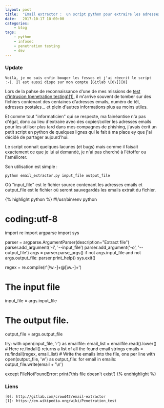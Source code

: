 ```yaml
---
layout: post
title:  "Email extractor :  un script python pour extraire les adresses email depuis un fichier"
date:   2017-10-17 10:00:00
categories:
    - blog
tags:
    - python
    - infosec
    - penetration testing
    - dev
---
```


### Update
~~~
Voilà, je me suis enfin bouger les fesses et j'ai réecrit le script :-). Il est aussi dispo sur mon compte [Gitlab \[0\]][0]
~~~
Lors de la pahse de reconnaissance d'une de mes missions de [test d'intrusion (penetration testing)\[1\]][1], il m'arrive souvent de tomber sur des fichiers contenant des centaines d'adresses emails, numéro de tél, adresses postales... et plein d'autres informations plus au moins utiles.

Et comme tout "informaticien" qui se respecte, ma fainéantise n'a pas d'égal, donc au lieu d'extraire avec des copier/coller les adresses emails pour les utiliser plus tard dans mes compagnes de phishing, j'avais écrit un petit script en python de quelques lignes qui le fait à ma place ey que j'ai décidé de partager aujourd'hui.

Le script connait quelques lacunes (et bugs) mais comme il faisait exactement ce que je lui ai demandé, je n'ai pas cherché à l'étoffer ou l'améliorer.

Son utilisation est simple :
~~~
python email_extractor.py input_file output_file
~~~

Où "input_file" est le fichier source contenant les adresses emails et output_file est le fichier où seront sauvegardés les emails extrait du fichier.

{% highlight python %}
#!/usr/bin/env python
# coding:utf-8

import re
import argparse
import sys

parser = argparse.ArgumentParser(description="Extract file")
parser.add_argument('-i', '--input_file')
parser.add_argument('-o', '--output_file')
args = parser.parse_args()
if not args.input_file and not args.output_file:
    parser.print_help()
    sys.exit()

regex = re.compile(r'[\w\.-]+@[\w\.-]+')

# The input file
input_file = args.input_file

# The output file.
output_file = args.output_file

try:
    with open(input_file, 'r') as emailfile:
        email_list = emailfile.read().lower()
        # Here re.findall() returns a list of all the found email strings
        emails = re.findall(regex, email_list)
        # Write the emails into the file, one per line
        with open(output_file, 'w') as output_file:
            for email in emails:
                output_file.write(email + '\n')

except FileNotFoundError:
    print('this file doesn\'t exist')
{% endhighlight %}


### Liens
~~~
[0]: http://gitlab.com/crowd42/email-extractor
[1]: https://en.wikipedia.org/wiki/Penetration_test
~~~
[0]: http://gitlab.com/crowd42/email-extractor
[1]: https://en.wikipedia.org/wiki/Penetration_test

